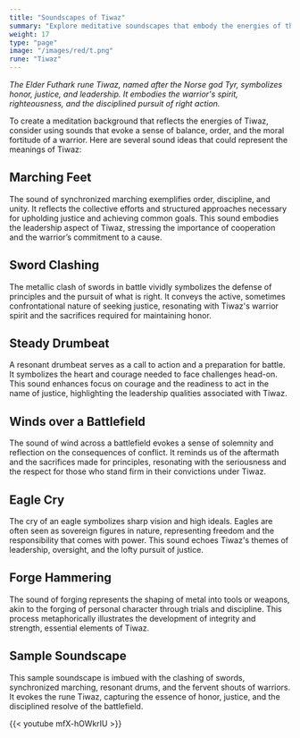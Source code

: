 ```yaml
---
title: "Soundscapes of Tiwaz"
summary: "Explore meditative soundscapes that embody the energies of the rune Tiwaz, reflecting balance, order, and moral fortitude. Enhance your meditation with the synchronized sound of marching feet, the metallic clash of swords, and the resonant beat of steady drums. Experience the solemn winds over a battlefield, the sharp cry of an eagle, and the rhythmic hammering in a forge. These sounds evoke the warrior spirit, leadership qualities, and the pursuit of justice associated with Tiwaz."
weight: 17
type: "page"
image: "/images/red/t.png"
rune: "Tiwaz"
---
```


*The Elder Futhark rune Tiwaz, named after the Norse god Tyr, symbolizes honor, justice, and leadership. It embodies the warrior's spirit, righteousness, and the disciplined pursuit of right action.*

To create a meditation background that reflects the energies of Tiwaz, consider using sounds that evoke a sense of balance, order, and the moral fortitude of a warrior. Here are several sound ideas that could represent the meanings of Tiwaz:

## Marching Feet

The sound of synchronized marching exemplifies order, discipline, and unity. It reflects the collective efforts and structured approaches necessary for upholding justice and achieving common goals. This sound embodies the leadership aspect of Tiwaz, stressing the importance of cooperation and the warrior’s commitment to a cause.

## Sword Clashing

The metallic clash of swords in battle vividly symbolizes the defense of principles and the pursuit of what is right. It conveys the active, sometimes confrontational nature of seeking justice, resonating with Tiwaz's warrior spirit and the sacrifices required for maintaining honor.

## Steady Drumbeat

A resonant drumbeat serves as a call to action and a preparation for battle. It symbolizes the heart and courage needed to face challenges head-on. This sound enhances focus on courage and the readiness to act in the name of justice, highlighting the leadership qualities associated with Tiwaz.

## Winds over a Battlefield

The sound of wind across a battlefield evokes a sense of solemnity and reflection on the consequences of conflict. It reminds us of the aftermath and the sacrifices made for principles, resonating with the seriousness and the respect for those who stand firm in their convictions under Tiwaz.

## Eagle Cry

The cry of an eagle symbolizes sharp vision and high ideals. Eagles are often seen as sovereign figures in nature, representing freedom and the responsibility that comes with power. This sound echoes Tiwaz's themes of leadership, oversight, and the lofty pursuit of justice.

## Forge Hammering

The sound of forging represents the shaping of metal into tools or weapons, akin to the forging of personal character through trials and discipline. This process metaphorically illustrates the development of integrity and strength, essential elements of Tiwaz.


## Sample Soundscape

This sample soundscape is imbued with the clashing of swords, synchronized marching, resonant drums, and the fervent shouts of warriors. It evokes the rune Tiwaz, capturing the essence of honor, justice, and the disciplined resolve of the battlefield.

{{< youtube mfX-hOWkrIU >}}
